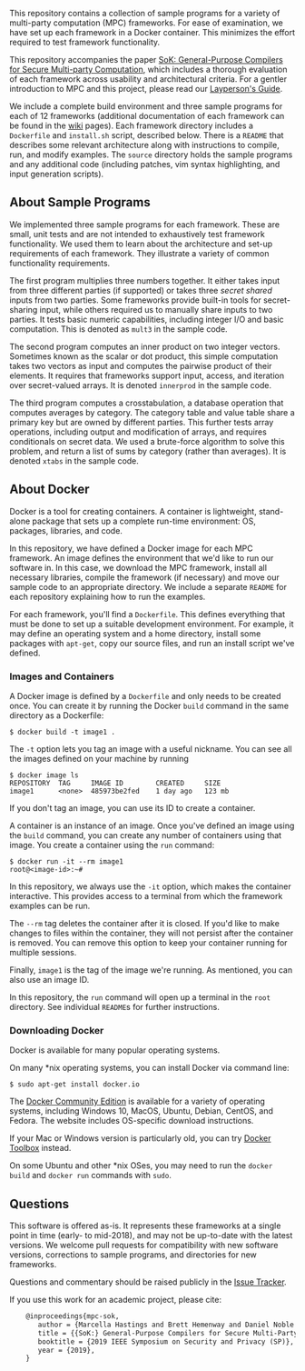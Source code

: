 This repository contains a collection of sample programs for a variety of multi-party computation (MPC) frameworks. For ease of examination, we have set up each framework in a Docker container. This minimizes the effort required to test framework functionality. 

This repository accompanies the paper <a href="https://marcellahastings.com/static/mpcsok.pdf">SoK: General-Purpose Compilers for Secure Multi-party Computation</a>, which includes a thorough evaluation of each framework across usability and architectural criteria. For a gentler introduction to MPC and this project, please read our [Layperson's Guide](https://github.com/MPC-SoK/frameworks/wiki/A-Layperson%27s-Guide).

We include a complete build environment and three sample programs for each of 12 frameworks (additional documentation of each framework can be found in the [wiki](https://github.com/mpc-sok/frameworks/wiki) pages). 
Each framework directory includes a `Dockerfile` and `install.sh` script, described below. There is a `README` that describes some relevant architecture along with instructions to compile, run, and modify examples. The `source` directory holds the sample programs and any additional code (including patches, vim syntax highlighting, and input generation scripts).

## About Sample Programs
We implemented three sample programs for each framework. These are small, unit tests and are not intended to exhaustively test framework functionality. We used them to learn about the architecture and set-up requirements of each framework. They illustrate a variety of common functionality requirements.

The first program multiplies three numbers together. It either takes input from three different parties (if supported) or takes three _secret shared_ inputs from two parties. Some frameworks provide built-in tools for secret-sharing input, while others required us to manually share inputs to two parties. It tests basic numeric capabilities, including integer I/O and basic computation. This is denoted as `mult3` in the sample code.

The second program computes an inner product on two integer vectors. Sometimes known as the scalar or dot product, this simple computation takes two vectors as input and computes the pairwise product of their elements. It requires that frameworks support input, access, and iteration over secret-valued arrays.  It is denoted `innerprod` in the sample code.

The third program computes a crosstabulation, a database operation that computes averages by category. The category table and value table share a primary key but are owned by different parties. This further tests array operations, including output and modification of arrays, and requires conditionals on secret data. We used a brute-force algorithm to solve this problem, and return a list of sums by category (rather than averages). It is denoted `xtabs` in the sample code.

## About Docker

Docker is a tool for creating containers. A container is lightweight, stand-alone package that sets up a complete run-time environment: OS, packages, libraries, and code. 

In this repository, we have defined a Docker image for each MPC framework. An image defines the environment that we'd like to run our software in. In this case, we download the MPC framework, install all necessary libraries, compile the framework (if necessary) and move our sample code to an appropriate directory. We include a separate `README` for each repository explaining how to run the examples.

For each framework, you'll find a `Dockerfile`. This defines everything that must be done to set up a suitable development environment. For example, it may define an operating system and a home directory, install some packages with `apt-get`, copy our source files, and run an install script we've defined.

### Images and Containers

A Docker image is defined by a `Dockerfile` and only needs to be created once. You can create it by running the Docker `build` command in the same directory as a Dockerfile:
```
$ docker build -t image1 .
```
The `-t` option lets you tag an image with a useful nickname. You can see all the images defined on your machine by running
```
$ docker image ls
REPOSITORY	TAG		IMAGE ID		CREATED		SIZE
image1		<none>	485973be2fed	1 day ago	123 mb
```

If you don't tag an image, you can use its ID to create a container.

A container is an instance of an image. Once you've defined an image using the `build` command, you can create any number of containers using that image. You create a container using the `run` command:
```
$ docker run -it --rm image1
root@<image-id>:~#
```
In this repository, we always use the `-it` option, which makes the container interactive. This provides access to a terminal from which the framework examples can be run.

The `--rm` tag deletes the container after it is closed. If you'd like to make changes to files within the container, they will not persist after the container is removed. You can remove this option to keep your container running for multiple sessions. 

Finally, `image1` is the tag of the image we're running. As mentioned, you can also use an image ID.

In this repository, the `run` command will open up a terminal in the `root` directory. See individual `README`s for further instructions.

### Downloading Docker

Docker is available for many popular operating systems. 

On many \*nix operating systems, you can install Docker via command line:
```
$ sudo apt-get install docker.io
```

The [Docker Community Edition](https://store.docker.com/search?type=edition&offering=community) is available for a variety of operating systems, including Windows 10, MacOS, Ubuntu, Debian, CentOS, and Fedora. The website includes OS-specific download instructions.

If your Mac or Windows version is particularly old, you can try [Docker Toolbox](https://docs.docker.com/toolbox/overview/) instead.

On some Ubuntu and other \*nix OSes, you may need to run the `docker build` and `docker run` commands with `sudo`.

## Questions
This software is offered as-is. It represents these frameworks at a single point in time (early- to mid-2018), and may not be up-to-date with the latest versions. We welcome pull requests for compatibility with new software versions, corrections to sample programs, and directories for new frameworks.

Questions and commentary should be raised publicly in the [Issue Tracker](https://github.com/MPC-SoK/frameworks/issues). 

If you use this work for an academic project, please cite:
```latex
    @inproceedings{mpc-sok,
       author = {Marcella Hastings and Brett Hemenway and Daniel Noble and Steve Zdancewic},
       title = {{SoK:} General-Purpose Compilers for Secure Multi-Party Computation},
       booktitle = {2019 IEEE Symposium on Security and Privacy (SP)},
       year = {2019},
    }
```

